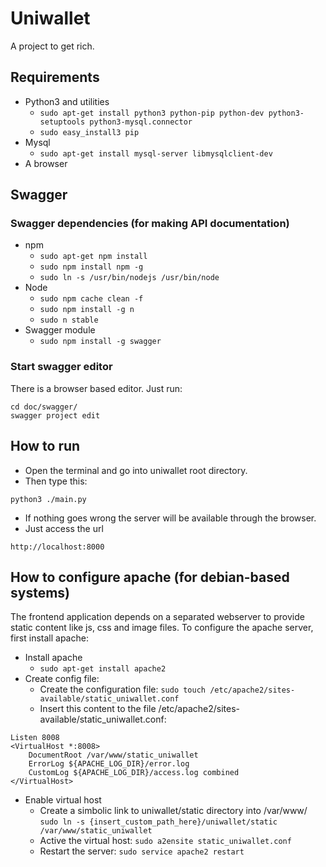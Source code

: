 # Uniwallet
A project to get rich.

## Requirements

 * Python3 and utilities
 	- ```sudo apt-get install python3 python-pip python-dev python3-setuptools python3-mysql.connector```
 	- ```sudo easy_install3 pip```
 * Mysql 
 	- ```sudo apt-get install mysql-server libmysqlclient-dev```
 * A browser

## Swagger
### Swagger dependencies (for making API documentation)
 * npm
 	- ```sudo apt-get npm install```
 	- ```sudo npm install npm -g```
 	- ```sudo ln -s /usr/bin/nodejs /usr/bin/node```
 * Node 
	- ```sudo npm cache clean -f```
 	- ```sudo npm install -g n```
 	- ```sudo n stable```
 * Swagger module
 	- ```sudo npm install -g swagger```

### Start swagger editor
There is a browser based editor. Just run:
 ```
 cd doc/swagger/
 swagger project edit
 ```
## How to run

 * Open the terminal and go into uniwallet root directory.
 * Then type this:
 ```
python3 ./main.py
 ```
 * If nothing goes wrong the server will be available through the browser.
 * Just access the url 
 ```
 http://localhost:8000
 ```

## How to configure apache (for debian-based systems)
The frontend application depends on a separated webserver to provide static content like js, css and image files. 
To configure the apache server, first install apache:
 * Install apache
 	- ```sudo apt-get install apache2```
 * Create config file:
 	- Create the configuration file: ```sudo touch /etc/apache2/sites-available/static_uniwallet.conf```
 	- Insert this content to the file /etc/apache2/sites-available/static_uniwallet.conf: 
```
Listen 8008
<VirtualHost *:8008>
	DocumentRoot /var/www/static_uniwallet
	ErrorLog ${APACHE_LOG_DIR}/error.log
	CustomLog ${APACHE_LOG_DIR}/access.log combined
</VirtualHost>

```
 * Enable virtual host
	- Create a simbolic link to uniwallet/static directory into /var/www/ ```sudo ln -s {insert_custom_path_here}/uniwallet/static /var/www/static_uniwallet```
	- Active the virtual host: ```sudo a2ensite static_uniwallet.conf```
	- Restart the server: ```sudo service apache2 restart```